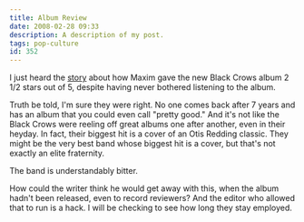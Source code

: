 ```yaml
---
title: Album Review
date: 2008-02-28 09:33
description: A description of my post.
tags: pop-culture
id: 352
---
```

I just heard the <a href="http://ap.google.com/article/ALeqM5hHOAjk5E7X13mmzngI4wUdwCZZJQD8V2UV2G2" target="_blank">story</a> about how Maxim gave the new Black Crows album 2 1/2 stars out of 5, despite having never bothered listening to the album. 

Truth be told, I'm sure they were right.  No one comes back after 7 years and has an album that you could even call "pretty good."  And it's not like the Black Crows were reeling off great albums one after another, even in their heyday.  In fact, their biggest hit is a cover of an Otis Redding classic.  They might be the very best band whose biggest hit is a cover, but that's not exactly an elite fraternity.

The band is understandably bitter.  

How could the writer think he would get away with this, when the album hadn't been released, even to record reviewers?  And the editor who allowed that to run is a hack.  I will be checking to see how long they stay employed.